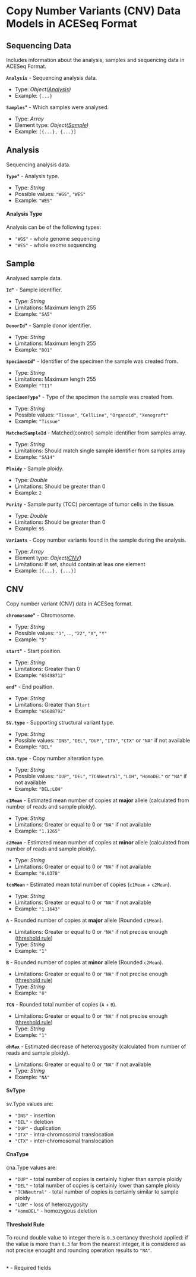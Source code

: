 # Copy Number Variants (CNV) Data Models in ACESeq Format

## Sequencing Data
Includes information about the analysis, samples and sequencing data in ACESeq Format.

**`Analysis`** - Sequencing analysis data.
- Type: _Object([Analysis](https://github.com/dkfz-unite/unite-genome-feed/blob/main/Docs/api-models-cnv-aceseq.md#analysis))_
- Example: `{...}`

**`Samples`*** - Which samples were analysed.
- Type: _Array_
- Element type: _Object([Sample](https://github.com/dkfz-unite/unite-genome-feed/blob/main/Docs/api-models-cnv-aceseq.md#sample))_
- Example: `[{...}, {...}]`

## Analysis
Sequencing analysis data.

**`Type`*** - Analysis type.
- Type: _String_
- Possible values: `"WGS"`, `"WES"`
- Example: `"WES"`

#### Analysis Type
Analysis can be of the following types:
- `"WGS"` - whole genome sequencing
- `"WES"` - whole exome sequencing

## Sample
Analysed sample data.

**`Id`*** - Sample identifier.
- Type: _String_
- Limitations: Maximum length 255
- Example: `"SA5"`

**`DonorId`*** - Sample donor identifier.
- Type: _String_
- Limitations: Maximum length 255
- Example: `"DO1"`

**`SpecimenId`*** - Identifier of the specimen the sample was created from.
- Type: _String_
- Limitations: Maximum length 255
- Example: `"TI1"`

**`SpecimenType`*** - Type of the specimen the sample was created from.
- Type: _String_
- Possible values: `"Tissue"`, `"CellLine"`, `"Organoid"`, `"Xenograft"`
- Example: `"Tissue"`

**`MatchedSampleId`** - Matched(control) sample identifier from samples array.
- Type: _String_
- Limitations: Should match single sample identifier from samples array
- Example: `"SA14"`

**`Ploidy`** - Sample ploidy.
- Type: _Double_
- Limitations: Should be greater than 0
- Example: `2`

**`Purity`** - Sample purity (TCC) percentage of tumor cells in the tissue.
- Type: _Double_
- Limitations: Should be greater than 0
- Example: `95`

**`Variants`** - Copy number variants found in the sample during the analysis.
- Type: _Array_
- Element type: _Object([CNV](https://github.com/dkfz-unite/unite-genome-feed/blob/main/Docs/api-models-cnv-aceseq.md#cnv))_
- Limitations: If set, should contain at leas one element
- Example: `[{...}, {...}]`

## CNV
Copy number variant (CNV) data in ACESeq format.

**`chromosome`*** - Chromosome.
- Type: _String_
- Possible values: `"1"`, ..., `"22"`, `"X"`, `"Y"`
- Example: `"5"`

**`start`*** - Start position.
- Type: _String_
- Limitations: Greater than 0
- Example: `"65498712"`

**`end`*** - End position.
- Type: _String_
- Limitations: Greater than `Start`
- Example: `"65608792"`

**`SV.type`** - Supporting structural variant type.
- Type: _String_
- Possible values: `"INS"`, `"DEL"`, `"DUP"`, `"ITX"`, `"CTX"` or `"NA"` if not available
- Example: `"DEL"`

**`CNA.type`** - Copy number alteration type.
- Type: _String_
- Possible values: `"DUP"`, `"DEL"`, `"TCNNeutral"`, `"LOH"`, `"HomoDEL"` or `"NA"` if not available
- Example: `"DEL;LOH"`

**`c1Mean`** - Estimated mean number of copies at **major** allele (calculated from number of reads and sample ploidy). 
- Type: _String_
- Limitations: Greater or equal to 0 or `"NA"` if not available
- Example: `"1.1265"`

**`c2Mean`** - Estimated mean number of copies at **minor** allele (calculated from number of reads and sample ploidy). 
- Type: _String_
- Limitations: Greater or equal to 0 or `"NA"` if not available
- Example: `"0.0378"`

**`tcnMean`** - Estimated mean total number of copies (`c1Mean` + `c2Mean`). 
- Type: _String_
- Limitations: Greater or equal to 0 or `"NA"` if not available
- Example: `"1.1643"`

**`A`** - Rounded number of copies at **major** allele (Rounded `c1Mean`).
- Limitations: Greater or equal to 0 or `"NA"` if not precise enough ([threshold rule](https://github.com/dkfz-unite/unite-genome-feed/blob/main/Docs/api-models-cnv-aceseq.md#threshold-rule))
- Type: _String_
- Example: `"1"`

**`B`** - Rounded number of copies at **minor** allele (Rounded `c2Mean`).
- Limitations: Greater or equal to 0 or `"NA"` if not precise enough ([threshold rule](https://github.com/dkfz-unite/unite-genome-feed/blob/main/Docs/api-models-cnv-aceseq.md#threshold-rule))
- Type: _String_
- Example: `"0"`

**`TCN`** - Rounded total number of copies (`A` + `B`).
- Limitations: Greater or equal to 0 or `"NA"` if not precise enough ([threshold rule](https://github.com/dkfz-unite/unite-genome-feed/blob/main/Docs/api-models-cnv-aceseq.md#threshold-rule))
- Type: _String_
- Example: `"1"`

**`dhMax`** - Estimated decrease of heterozygosity (calculated from number of reads and sample ploidy).
- Limitations: Greater or equal to 0 or `"NA"` if not available
- Type: _String_
- Example: `"NA"`

#### SvType
sv.Type values are:
- `"INS"` - insertion
- `"DEL"` - deletion
- `"DUP"` - duplication
- `"ITX"` - intra-chromosomal translocation
- `"CTX"` - inter-chromosomal translocation

#### CnaType
cna.Type values are:
- `"DUP"` - total number of copies is certainly higher than sample ploidy
- `"DEL"` - total number of copies is certainly lower than sample ploidy
- `"TCNNeutral"` - total number of copies is certainly similar to sample ploidy
- `"LOH"` - loss of heterozygosity
- `"HomoDEL"` - homozygous deletion

#### Threshold Rule
To round double value to integer there is `0.3` certancy threshold applied:
if the value is more than `0.3` far from the nearest integer, it is considered as not precise enought and rounding operation results to `"NA"`.

##
**`*`** - Required fields
